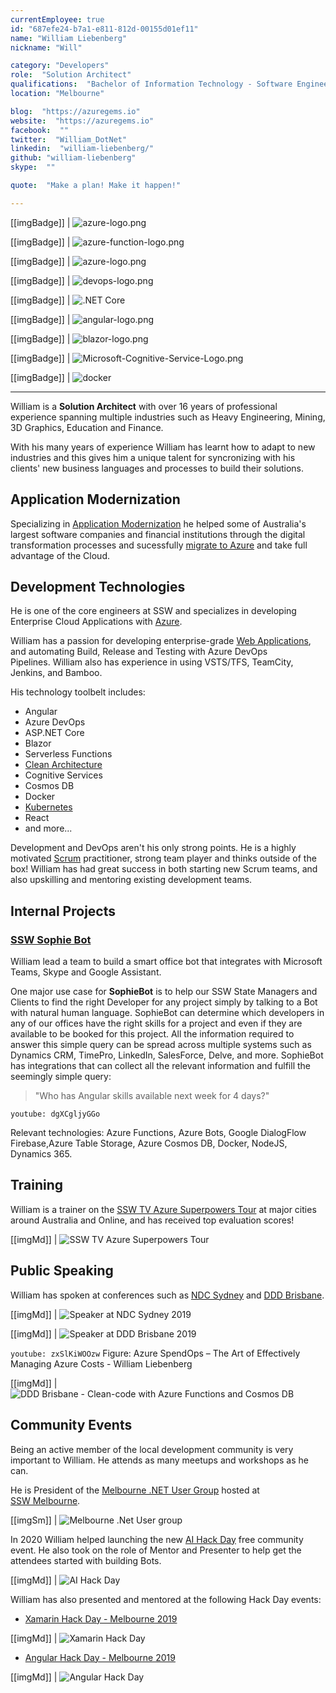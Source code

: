 ```yaml
---
currentEmployee: true
id: "687efe24-b7a1-e811-812d-00155d01ef11"
name: "William Liebenberg"
nickname: "Will"

category: "Developers"
role:  "Solution Architect"
qualifications:  "Bachelor of Information Technology - Software Engineering"
location: "Melbourne"

blog:  "https://azuregems.io"
website:  "https://azuregems.io"
facebook:  ""
twitter:  "William_DotNet"
linkedin:  "william-liebenberg/"
github: "william-liebenberg"
skype:  ""

quote:  "Make a plan! Make it happen!"

---
```

[[imgBadge]]
| ![azure-logo.png](../badges/azure-logo.png)

[[imgBadge]]
| ![azure-function-logo.png](../badges/azure-function-logo.png)

[[imgBadge]]
| ![azure-logo.png](../badges/azure-devops-logo.png)

[[imgBadge]]
| ![devops-logo.png](../badges/devops-logo.png)

[[imgBadge]]
| ![.NET Core](../badges/net-core-logo.png)

[[imgBadge]]
| ![angular-logo.png](../badges/angular-logo.png)

[[imgBadge]]
| ![blazor-logo.png](../badges/blazor-logo.png)

[[imgBadge]]
| ![Microsoft-Cognitive-Service-Logo.png](../badges/cognitive-services.png)

[[imgBadge]]
| ![docker](../badges/docker.png)

---

William is a **Solution Architect** with over 16 years of professional experience spanning multiple industries such as Heavy Engineering, Mining, 3D Graphics, Education and Finance.

With his many years of experience William has learnt how to adapt to new industries and this gives him a unique talent for syncronizing with his clients' new business languages and processes to build their solutions.

## Application Modernization

Specializing in [Application Modernization](https://www.ssw.com.au/ssw/Consulting/Strategic-Architecture.aspx) he helped some of Australia's largest software companies and financial institutions through the digital transformation processes and sucessfully [migrate to Azure](https://www.ssw.com.au/ssw/Consulting/Azure.aspx) and take full advantage of the Cloud.

## Development Technologies

He is one of the core engineers at SSW and specializes in developing Enterprise Cloud Applications with [Azure](https://www.ssw.com.au/ssw/Consulting/Azure.aspx).

William has a passion for developing enterprise-grade [Web Applications](https://www.ssw.com.au/ssw/Consulting/Web-Applications.aspx), and automating Build, Release and Testing with Azure DevOps Pipelines. William also has experience in using VSTS/TFS, TeamCity, Jenkins, and Bamboo.

His technology toolbelt includes:

* Angular
* Azure DevOps
* ASP.NET Core
* Blazor
* Serverless Functions
* [Clean Architecture](https://rules.ssw.com.au/rules-to-better-clean-architecture)
* Cognitive Services
* Cosmos DB
* Docker
* [Kubernetes](https://www.ssw.com.au/ssw/Consulting/Kubernetes.aspx)
* React
* and more...

Development and DevOps aren't his only strong points. He is a highly motivated [Scrum](https://www.ssw.com.au/ssw/Consulting/Scrum.aspx) practitioner, strong team player and thinks outside of the box! William has had great success in both starting new Scrum teams, and also upskilling and mentoring existing development teams.

## Internal Projects

### [SSW Sophie Bot](https://sswsophie.com/sophiebot)

William lead a team to build a smart office bot that integrates with Microsoft Teams, Skype and Google Assistant.

One major use case for **SophieBot** is to help our SSW State Managers and Clients to find the right Developer for any project simply by talking to a Bot with natural human language. SophieBot can determine which developers in any of our offices have the right skills for a project and even if they are available to be booked for this project. All the information required to answer this simple query can be spread across multiple systems such as Dynamics CRM, TimePro, LinkedIn, SalesForce, Delve, and more. SophieBot has integrations that can collect all the relevant information and fulfill the seemingly simple query:

> "Who has Angular skills available next week for 4 days?"

`youtube: dgXCgljyGGo`

Relevant technologies: Azure Functions, Azure Bots, Google DialogFlow Firebase,Azure Table Storage, Azure Cosmos DB, Docker, NodeJS, Dynamics 365.

## Training

William is a trainer on the [SSW TV Azure Superpowers Tour](https://www.ssw.com.au/ssw/Events/Training/Azure-Superpowers-Tour.aspx) at major cities around Australia and Online, and has received top evaluation scores!

[[imgMd]]
| ![SSW TV Azure Superpowers Tour](./Images/Bio/azure-superpowers-profile-william-no-cape.jpg)

## Public Speaking

William has spoken at conferences such as [NDC Sydney](https://ndcsydney.com/speaker/william-liebenberg/) and [DDD Brisbane](https://dddbrisbane.com/agenda/2019).

[[imgMd]]
| ![Speaker at NDC Sydney 2019](./Images/Bio/NDC-Sydney-Speaker.png)

[[imgMd]]
| ![Speaker at DDD Brisbane 2019](../badges/DDDBrisbane.png)

`youtube: zxSlKiWOOzw`
Figure: Azure SpendOps – The Art of Effectively Managing Azure Costs - William Liebenberg

[[imgMd]]
| ![DDD Brisbane - Clean-code with Azure Functions and Cosmos DB](./Images/Bio/dddbrisbane-2019-william-2.jpg)

## Community Events

Being an active member of the local development community is very important to William. He attends as many meetups and workshops as he can.

He is President of the [Melbourne .NET User Group](https://www.meetup.com/Melbourne-NET-User-Group/) hosted at [SSW Melbourne](https://www.ssw.com.au/ssw/NETUG/Melbourne.aspx).

[[imgSm]]
| ![Melbourne .Net User group](../badges/melbourne-ug.jpg)

In 2020 William helped launching the new [AI Hack Day](https://aihackday.com) free community event. He also took on the role of Mentor and Presenter to help get the attendees started with building Bots.

[[imgMd]]
| ![AI Hack Day](../badges/ai-hackday2x.png)

William has also presented and mentored at the following Hack Day events:

* [Xamarin Hack Day - Melbourne 2019](https://xamarinhackday.com)

[[imgMd]]
| ![Xamarin Hack Day](../badges/xamarin-HackDay.png)

* [Angular Hack Day - Melbourne 2019](https://angularhackday.com/)

[[imgMd]]
| ![Angular Hack Day](../badges/Angular-HackDay-logo-lg.png)

